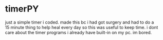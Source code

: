 # timerPY
just a simple timer i coded.
made this bc i had got surgery and had to do a 15 minute thing to help heal every day so this was useful to keep time.
i dont care about the timer programs i already have built-in on my pc.
im bored.
